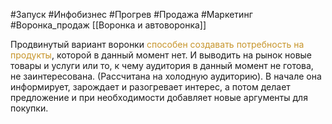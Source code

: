 #Запуск #Инфобизнес #Прогрев #Продажа #Маркетинг #Воронка_продаж 
[[Воронка и автоворонка]]

Продвинутый вариант воронки <span style='color:#c7952b'>способен создавать потребность на продукты</span>, которой в данный момент нет. И выводить на рынок новые товары и услуги или то, к чему аудитория в данный момент не готова, не заинтересована.
(Рассчитана на холодную аудиторию).
В начале она информирует, зарождает и разогревает интерес, а потом делает предложение и при необходимости добавляет новые аргументы для покупки.
